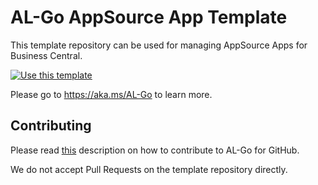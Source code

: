 # AL-Go AppSource App Template

This template repository can be used for managing AppSource Apps for Business Central.

[![Use this template](https://github.com/microsoft/AL-Go/assets/10775043/ca1ecc85-2fd3-4ab5-a866-bd2e7e80259d)](https://github.com/new?template_name=AL-Go-AppSource&template_owner=microsoft)

Please go to https://aka.ms/AL-Go to learn more.

## Contributing

Please read [this](https://github.com/microsoft/AL-Go/blob/main/Scenarios/Contribute.md) description on how to contribute to AL-Go for GitHub.

We do not accept Pull Requests on the template repository directly.
